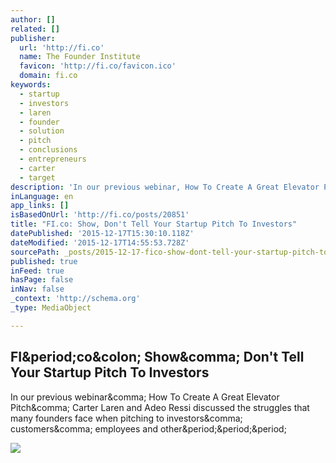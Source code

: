 ```yaml
---
author: []
related: []
publisher:
  url: 'http://fi.co'
  name: The Founder Institute
  favicon: 'http://fi.co/favicon.ico'
  domain: fi.co
keywords:
  - startup
  - investors
  - laren
  - founder
  - solution
  - pitch
  - conclusions
  - entrepreneurs
  - carter
  - target
description: 'In our previous webinar, How To Create A Great Elevator Pitch, Carter Laren and Adeo Ressi discussed the struggles that many founders face when pitching to investors, customers, employees and other...'
inLanguage: en
app_links: []
isBasedOnUrl: 'http://fi.co/posts/20851'
title: "FI.co: Show, Don't Tell Your Startup Pitch To Investors"
datePublished: '2015-12-17T15:30:10.118Z'
dateModified: '2015-12-17T14:55:53.728Z'
sourcePath: _posts/2015-12-17-fico-show-dont-tell-your-startup-pitch-to-investors.md
published: true
inFeed: true
hasPage: false
inNav: false
_context: 'http://schema.org'
_type: MediaObject

---
```

<article style=""><h1>FI&amp;period;co&amp;colon; Show&amp;comma; Don't Tell Your Startup Pitch To Investors</h1><p>In our previous webinar&amp;comma; How To Create A Great Elevator Pitch&amp;comma; Carter Laren and Adeo Ressi discussed the struggles that many founders face when pitching to investors&amp;comma; customers&amp;comma; employees and other&amp;period;&amp;period;&amp;period;</p><img src="http://fi.co/system/posts/elevator_pitch.jpg" /></article>